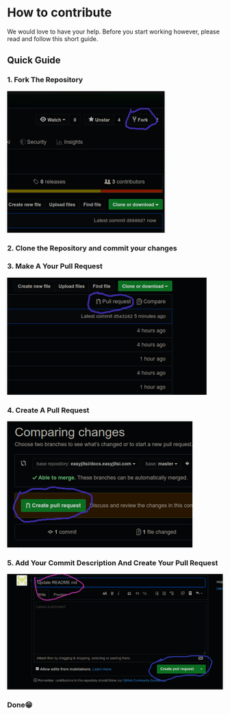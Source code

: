 # How to contribute

We would love to have your help. Before you start working however, please read
and follow this short guide.

## Quick Guide

### 1. Fork The Repository

<img src="./static/img/fork.png"></img>

### 2. Clone the Repository and commit your changes

### 3. Make A Your Pull Request

<img src="./static/img/pullrequest.png"></img>

### 4. Create A Pull Request

<img src="./static/img/createrequest.png"></img>

### 5. Add Your Commit Description And Create Your Pull Request

<img src="./static/img/comment.png"></img>

### Done😁

